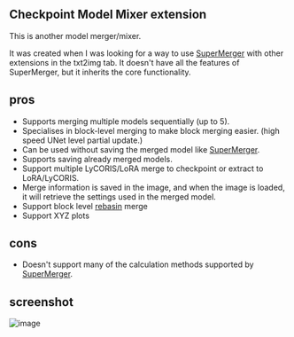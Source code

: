 ## Checkpoint Model Mixer extension
This is another model merger/mixer.

It was created when I was looking for a way to use [SuperMerger](https://github.com/hako-mikan/sd-webui-supermerger) with other extensions in the txt2img tab. It doesn't have all the features of SuperMerger, but it inherits the core functionality.

## pros
- Supports merging multiple models sequentially (up to 5).
- Specialises in block-level merging to make block merging easier. (high speed UNet level partial update.)
- Can be used without saving the merged model like [SuperMerger](https://github.com/hako-mikan/sd-webui-supermerger).
- Supports saving already merged models.
- Support multiple LyCORIS/LoRA merge to checkpoint or extract to LoRA/LyCORIS.
- Merge information is saved in the image, and when the image is loaded, it will retrieve the settings used in the merged model.
- Support block level [rebasin](https://github.com/ogkalu2/Merge-Stable-Diffusion-models-without-distortion) merge
- Support XYZ plots

## cons
- Doesn't support many of the calculation methods supported by [SuperMerger](https://github.com/hako-mikan/sd-webui-supermerger).

## screenshot
![image](https://github.com/wkpark/sd-webui-model-mixer/assets/232347/472d7e22-91ba-4690-8fb2-dbe04245f22a)
